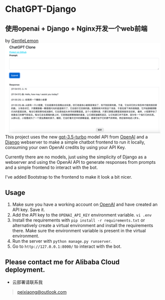 # ChatGPT-Django
## 使用openai + Django + Nginx开发一个web前端
by [GentleLemon](https://github.com/GentleLemon)
![示例](img/example.png)
This project uses the new [gpt-3.5-turbo](https://platform.openai.com/docs/guides/chat/chat-completions-beta) model API from [OpenAI](https://openai.com/) and a [Django](https://www.djangoproject.com/) webserver to make a simple chatbot frontend to run it locally, consuming your own OpenAI credits by using your API Key.

Currently there are no models, just using the simplicity of Django as a webserver and using the OpenAI API to generate responses from prompts and a simple frontend to interact with the bot.

I've added Bootstrap to the frontend to make it look a bit nicer.

## Usage
1. Make sure you have a working account on [OpenAI](https://openai.com/) and have created an API key. Save it.
2. Add the API key to the `OPENAI_API_KEY` environment variable. `vi .env`
3. Install the requirements with `pip install -r requirements.txt` or alternatively create a virtual environment and install the requirements there. Make sure the environment variable is present in the virtual environment.
4. Run the server with `python manage.py runserver`.
5. Go to `http://127.0.0.1:8000/` to interact with the bot.

## Please contact me for Alibaba Cloud deployment.
- 云部署请联系我
> peixiaong@outlook.com
